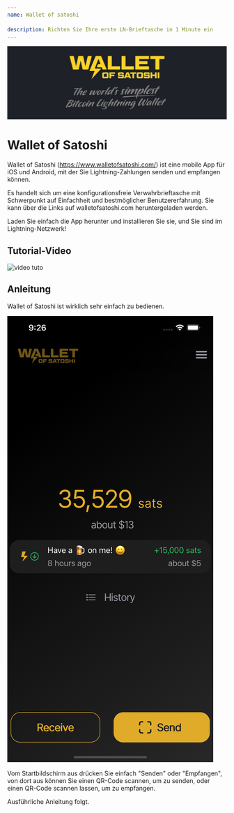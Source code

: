 ```yaml
---
name: Wallet of satoshi

description: Richten Sie Ihre erste LN-Brieftasche in 1 Minute ein
---
```


![cover](assets/cover.jpeg)

# Wallet of Satoshi

Wallet of Satoshi (https://www.walletofsatoshi.com/) ist eine mobile App für iOS und Android, mit der Sie Lightning-Zahlungen senden und empfangen können.

Es handelt sich um eine konfigurationsfreie Verwahrbrieftasche mit Schwerpunkt auf Einfachheit und bestmöglicher Benutzererfahrung. Sie kann über die Links auf walletofsatoshi.com heruntergeladen werden.

Laden Sie einfach die App herunter und installieren Sie sie, und Sie sind im Lightning-Netzwerk!

## Tutorial-Video

![video tuto](https://youtu.be/Es4InK3lq5c)

## Anleitung

Wallet of Satoshi ist wirklich sehr einfach zu bedienen.

![cover](assets/1.png)

Vom Startbildschirm aus drücken Sie einfach "Senden" oder "Empfangen", von dort aus können Sie einen QR-Code scannen, um zu senden, oder einen QR-Code scannen lassen, um zu empfangen.

Ausführliche Anleitung folgt.
